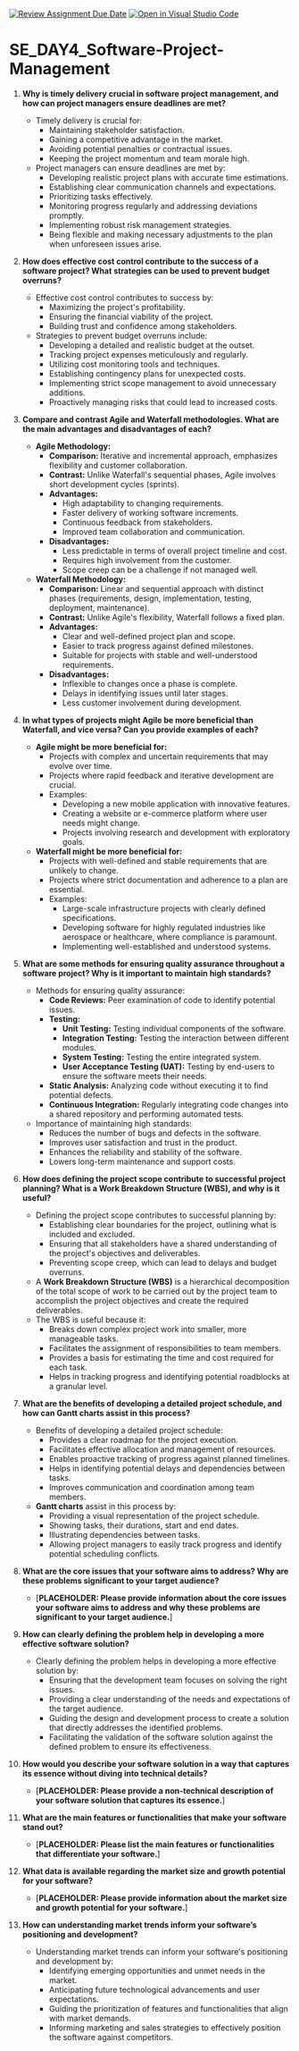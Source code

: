 [![Review Assignment Due Date](https://classroom.github.com/assets/deadline-readme-button-22041afd0340ce965d47ae6ef1cefeee28c7c493a6346c4f15d667ab976d596c.svg)](https://classroom.github.com/a/9pw6JKcu)
[![Open in Visual Studio Code](https://classroom.github.com/assets/open-in-vscode-2e0aaae1b6195c2367325f4f02e2d04e9abb55f0b24a779b69b11b9e10269abc.svg)](https://classroom.github.com/online_ide?assignment_repo_id=18741931&assignment_repo_type=AssignmentRepo)
# SE_DAY4_Software-Project-Management

1.  **Why is timely delivery crucial in software project management, and how can project managers ensure deadlines are met?**
    * Timely delivery is crucial for:
        * Maintaining stakeholder satisfaction.
        * Gaining a competitive advantage in the market.
        * Avoiding potential penalties or contractual issues.
        * Keeping the project momentum and team morale high.
    * Project managers can ensure deadlines are met by:
        * Developing realistic project plans with accurate time estimations.
        * Establishing clear communication channels and expectations.
        * Prioritizing tasks effectively.
        * Monitoring progress regularly and addressing deviations promptly.
        * Implementing robust risk management strategies.
        * Being flexible and making necessary adjustments to the plan when unforeseen issues arise.

2.  **How does effective cost control contribute to the success of a software project? What strategies can be used to prevent budget overruns?**
    * Effective cost control contributes to success by:
        * Maximizing the project's profitability.
        * Ensuring the financial viability of the project.
        * Building trust and confidence among stakeholders.
    * Strategies to prevent budget overruns include:
        * Developing a detailed and realistic budget at the outset.
        * Tracking project expenses meticulously and regularly.
        * Utilizing cost monitoring tools and techniques.
        * Establishing contingency plans for unexpected costs.
        * Implementing strict scope management to avoid unnecessary additions.
        * Proactively managing risks that could lead to increased costs.

3.  **Compare and contrast Agile and Waterfall methodologies. What are the main advantages and disadvantages of each?**
    * **Agile Methodology:**
        * **Comparison:** Iterative and incremental approach, emphasizes flexibility and customer collaboration.
        * **Contrast:** Unlike Waterfall's sequential phases, Agile involves short development cycles (sprints).
        * **Advantages:**
            * High adaptability to changing requirements.
            * Faster delivery of working software increments.
            * Continuous feedback from stakeholders.
            * Improved team collaboration and communication.
        * **Disadvantages:**
            * Less predictable in terms of overall project timeline and cost.
            * Requires high involvement from the customer.
            * Scope creep can be a challenge if not managed well.
    * **Waterfall Methodology:**
        * **Comparison:** Linear and sequential approach with distinct phases (requirements, design, implementation, testing, deployment, maintenance).
        * **Contrast:** Unlike Agile's flexibility, Waterfall follows a fixed plan.
        * **Advantages:**
            * Clear and well-defined project plan and scope.
            * Easier to track progress against defined milestones.
            * Suitable for projects with stable and well-understood requirements.
        * **Disadvantages:**
            * Inflexible to changes once a phase is complete.
            * Delays in identifying issues until later stages.
            * Less customer involvement during development.

4.  **In what types of projects might Agile be more beneficial than Waterfall, and vice versa? Can you provide examples of each?**
    * **Agile might be more beneficial for:**
        * Projects with complex and uncertain requirements that may evolve over time.
        * Projects where rapid feedback and iterative development are crucial.
        * Examples:
            * Developing a new mobile application with innovative features.
            * Creating a website or e-commerce platform where user needs might change.
            * Projects involving research and development with exploratory goals.
    * **Waterfall might be more beneficial for:**
        * Projects with well-defined and stable requirements that are unlikely to change.
        * Projects where strict documentation and adherence to a plan are essential.
        * Examples:
            * Large-scale infrastructure projects with clearly defined specifications.
            * Developing software for highly regulated industries like aerospace or healthcare, where compliance is paramount.
            * Implementing well-established and understood systems.

5.  **What are some methods for ensuring quality assurance throughout a software project? Why is it important to maintain high standards?**
    * Methods for ensuring quality assurance:
        * **Code Reviews:** Peer examination of code to identify potential issues.
        * **Testing:**
            * **Unit Testing:** Testing individual components of the software.
            * **Integration Testing:** Testing the interaction between different modules.
            * **System Testing:** Testing the entire integrated system.
            * **User Acceptance Testing (UAT):** Testing by end-users to ensure the software meets their needs.
        * **Static Analysis:** Analyzing code without executing it to find potential defects.
        * **Continuous Integration:** Regularly integrating code changes into a shared repository and performing automated tests.
    * Importance of maintaining high standards:
        * Reduces the number of bugs and defects in the software.
        * Improves user satisfaction and trust in the product.
        * Enhances the reliability and stability of the software.
        * Lowers long-term maintenance and support costs.

6.  **How does defining the project scope contribute to successful project planning? What is a Work Breakdown Structure (WBS), and why is it useful?**
    * Defining the project scope contributes to successful planning by:
        * Establishing clear boundaries for the project, outlining what is included and excluded.
        * Ensuring that all stakeholders have a shared understanding of the project's objectives and deliverables.
        * Preventing scope creep, which can lead to delays and budget overruns.
    * A **Work Breakdown Structure (WBS)** is a hierarchical decomposition of the total scope of work to be carried out by the project team to accomplish the project objectives and create the required deliverables.
    * The WBS is useful because it:
        * Breaks down complex project work into smaller, more manageable tasks.
        * Facilitates the assignment of responsibilities to team members.
        * Provides a basis for estimating the time and cost required for each task.
        * Helps in tracking progress and identifying potential roadblocks at a granular level.

7.  **What are the benefits of developing a detailed project schedule, and how can Gantt charts assist in this process?**
    * Benefits of developing a detailed project schedule:
        * Provides a clear roadmap for the project execution.
        * Facilitates effective allocation and management of resources.
        * Enables proactive tracking of progress against planned timelines.
        * Helps in identifying potential delays and dependencies between tasks.
        * Improves communication and coordination among team members.
    * **Gantt charts** assist in this process by:
        * Providing a visual representation of the project schedule.
        * Showing tasks, their durations, start and end dates.
        * Illustrating dependencies between tasks.
        * Allowing project managers to easily track progress and identify potential scheduling conflicts.

8.  **What are the core issues that your software aims to address? Why are these problems significant to your target audience?**
    * [**PLACEHOLDER: Please provide information about the core issues your software aims to address and why these problems are significant to your target audience.**]

9.  **How can clearly defining the problem help in developing a more effective software solution?**
    * Clearly defining the problem helps in developing a more effective solution by:
        * Ensuring that the development team focuses on solving the right issues.
        * Providing a clear understanding of the needs and expectations of the target audience.
        * Guiding the design and development process to create a solution that directly addresses the identified problems.
        * Facilitating the validation of the software solution against the defined problem to ensure its effectiveness.

10. **How would you describe your software solution in a way that captures its essence without diving into technical details?**
    * [**PLACEHOLDER: Please provide a non-technical description of your software solution that captures its essence.**]

11. **What are the main features or functionalities that make your software stand out?**
    * [**PLACEHOLDER: Please list the main features or functionalities that differentiate your software.**]

12. **What data is available regarding the market size and growth potential for your software?**
    * [**PLACEHOLDER: Please provide information about the market size and growth potential for your software.**]

13. **How can understanding market trends inform your software’s positioning and development?**
    * Understanding market trends can inform your software's positioning and development by:
        * Identifying emerging opportunities and unmet needs in the market.
        * Anticipating future technological advancements and user expectations.
        * Guiding the prioritization of features and functionalities that align with market demands.
        * Informing marketing and sales strategies to effectively position the software against competitors.
